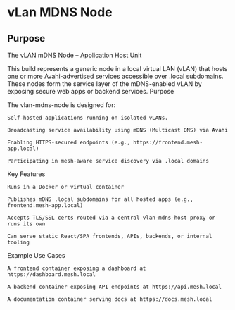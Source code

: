 # vLan MDNS Node

## Purpose
The vLAN mDNS Node – Application Host Unit

This build represents a generic node in a local virtual LAN (vLAN) that hosts one or more Avahi-advertised services accessible over .local subdomains. These nodes form the service layer of the mDNS-enabled vLAN by exposing secure web apps or backend services.
Purpose

The vlan-mdns-node is designed for:

    Self-hosted applications running on isolated vLANs.

    Broadcasting service availability using mDNS (Multicast DNS) via Avahi

    Enabling HTTPS-secured endpoints (e.g., https://frontend.mesh-app.local)

    Participating in mesh-aware service discovery via .local domains

Key Features

    Runs in a Docker or virtual container

    Publishes mDNS .local subdomains for all hosted apps (e.g., frontend.mesh-app.local)

    Accepts TLS/SSL certs routed via a central vlan-mdns-host proxy or runs its own

    Can serve static React/SPA frontends, APIs, backends, or internal tooling

Example Use Cases

    A frontend container exposing a dashboard at https://dashboard.mesh.local

    A backend container exposing API endpoints at https://api.mesh.local

    A documentation container serving docs at https://docs.mesh.local